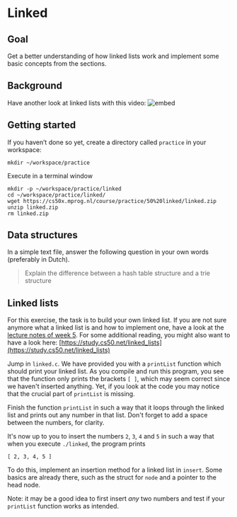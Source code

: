 # Linked

## Goal

Get a better understanding of how linked lists work and implement some basic concepts from the sections.

## Background

Have another look at linked lists with this video:
![embed](https://www.youtube.com/embed/xdkSNe43iNM)

## Getting started

If you haven’t done so yet, create a directory called `practice` in your workspace:

    mkdir ~/workspace/practice

Execute in a terminal window

    mkdir -p ~/workspace/practice/linked
    cd ~/workspace/practice/linked/
    wget https://cs50x.mprog.nl/course/practice/50%20linked/linked.zip
    unzip linked.zip
    rm linked.zip

## Data structures

In a simple text file, answer the following question in your own words (preferably in Dutch).

> Explain the difference between a hash table structure and a trie structure

## Linked lists

For this exercise, the task is to build your own linked list. If you are not sure anymore what a linked list is and how to implement one, have a look at the [lecture notes of week 5](https://cs50x.mprog.nl/lectures/week-5). For some additional reading, you might also want to have a look here: [https://study.cs50.net/linked_lists](https://study.cs50.net/linked_lists)

Jump in `linked.c`. We have provided you with a `printList` function which should print your linked list. As you compile and run this program, you see that the function only prints the brackets `[ ]`, which may seem correct since we haven't inserted anything. Yet, if you look at the code you may notice that the crucial part of `printList` is missing.

Finish the function `printList` in such a way that it loops through the linked list and prints out any number in that list. Don't forget to add a space between the numbers, for clarity. 

It's now up to you to insert the numbers `2`, `3`, `4` and `5` in such a way that when you execute `./linked`, the program prints

    [ 2, 3, 4, 5 ]

To do this, implement an insertion method for a linked list in `insert`. Some basics are already there, such as the struct for `node` and a pointer to the head node.

Note: it may be a good idea to first insert _any_ two numbers and test if your `printList` function works as intended.
